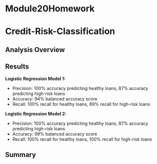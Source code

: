 # Module20Homework
# Credit-Risk-Classification

## Analysis Overview


## Results

<strong>Logistic Regression Model 1:</strong>

* Precision: 100% accuracy predicting healthy loans, 87% accuracy predicting high-risk loans
* Accuracy: 94% balanced accuracy score
* Recall: 100% recall for healthy loans, 89% recall for high-risk loans

<strong>Logistic Regression Model 2:</strong>

* Precision: 100% accuracy predicting healthy loans, 87% accuracy predicting high-risk loans
* Accuracy: 99% balanced accuracy score
* Recall: 100% recall for healthy loans, 100% recall for high-risk loans

## Summary


